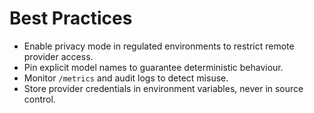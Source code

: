 # Best Practices

- Enable privacy mode in regulated environments to restrict remote provider access.
- Pin explicit model names to guarantee deterministic behaviour.
- Monitor `/metrics` and audit logs to detect misuse.
- Store provider credentials in environment variables, never in source control.

